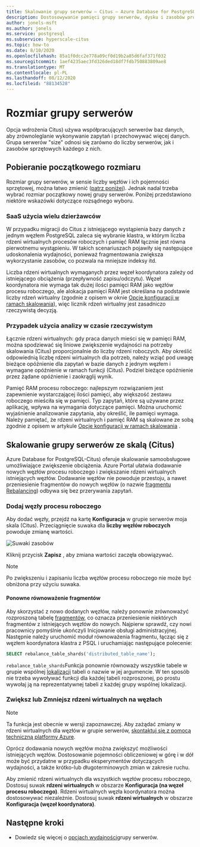 ```yaml
---
title: Skalowanie grupy serwerów — Citus — Azure Database for PostgreSQL
description: Dostosowywanie pamięci grupy serwerów, dysku i zasobów procesora CPU w celu zwiększenia obciążenia
author: jonels-msft
ms.author: jonels
ms.service: postgresql
ms.subservice: hyperscale-citus
ms.topic: how-to
ms.date: 8/10/2020
ms.openlocfilehash: 85a1f0dcc2e778a09cf0d19b2a85d6faf371f032
ms.sourcegitcommit: 1aef4235aec3fd326ded18df7fdb750883809ae8
ms.translationtype: MT
ms.contentlocale: pl-PL
ms.lasthandoff: 08/12/2020
ms.locfileid: "88134528"
---
```

# <a name="server-group-size"></a>Rozmiar grupy serwerów

Opcja wdrożenia Citus) używa współpracujących serwerów baz danych, aby zrównoleglanie wykonywanie zapytań i przechowywać więcej danych. Grupa serwerów "size" odnosi się zarówno do liczby serwerów, jak i zasobów sprzętowych każdego z nich.

## <a name="picking-initial-size"></a>Pobieranie początkowego rozmiaru

Rozmiar grupy serwerów, w sensie liczby węzłów i ich pojemności sprzętowej, można łatwo zmienić ([patrz poniżej](#scale-a-hyperscale-citus-server-group)). Jednak nadal trzeba wybrać rozmiar początkowy nowej grupy serwerów. Poniżej przedstawiono niektóre wskazówki dotyczące rozsądnego wyboru.

### <a name="multi-tenant-saas-use-case"></a>SaaS użycia wielu dzierżawców

W przypadku migracji do Citus z istniejącego wystąpienia bazy danych z jednym węzłem PostgreSQL zaleca się wybranie klastra, w którym liczba rdzeni wirtualnych procesów roboczych i pamięć RAM łącznie jest równa pierwotnemu wystąpieniu. W takich scenariuszach pojawiły się następujące udoskonalenia wydajności, ponieważ fragmentowania zwiększa wykorzystanie zasobów, co pozwala na mniejsze indeksy itd.

Liczba rdzeni wirtualnych wymaganych przez węzeł koordynatora zależy od istniejącego obciążenia (przepływność zapisu/odczytu). Węzeł koordynatora nie wymaga tak dużej ilości pamięci RAM jako węzłów procesu roboczego, ale alokacja pamięci RAM jest określana na podstawie liczby rdzeń wirtualny (zgodnie z opisem w oknie [Opcje konfiguracji w ramach skalowania](concepts-hyperscale-configuration-options.md)), więc licznik rdzeń wirtualny jest zasadniczo rzeczywistą decyzją.

### <a name="real-time-analytics-use-case"></a>Przypadek użycia analizy w czasie rzeczywistym

Łącznie rdzeni wirtualnych: gdy praca danych mieści się w pamięci RAM, można spodziewać się liniowe zwiększenie wydajności na potrzeby skalowania (Citus) proporcjonalnie do liczby rdzeni roboczych. Aby określić odpowiednią liczbę rdzeni wirtualnych dla potrzeb, należy wziąć pod uwagę bieżące opóźnienie dla zapytań w bazie danych z jednym węzłem i wymagane opóźnienie w ramach funkcji (Citus). Podziel bieżące opóźnienie przez żądane opóźnienie i zaokrąglij wynik.

Pamięć RAM procesu roboczego: najlepszym rozwiązaniem jest zapewnienie wystarczającej ilości pamięci, aby większość zestawu roboczego mieściła się w pamięci. Typ zapytań, które są używane przez aplikację, wpływa na wymagania dotyczące pamięci. Można uruchomić wyjaśnienie analizowanie zapytania, aby określić, ile pamięci wymaga. Należy pamiętać, że rdzeni wirtualnych i pamięć RAM są skalowane ze sobą zgodnie z opisem w artykule [Opcje konfiguracji w ramach skalowania](concepts-hyperscale-configuration-options.md) .

## <a name="scale-a-hyperscale-citus-server-group"></a>Skalowanie grupy serwerów ze skalą (Citus)

Azure Database for PostgreSQL-Citus) oferuje skalowanie samoobsługowe umożliwiające zwiększenie obciążenia. Azure Portal ułatwia dodawanie nowych węzłów procesu roboczego i zwiększanie rdzeni wirtualnych istniejących węzłów. Dodawanie węzłów nie powoduje przestoju, a nawet przeniesienie fragmentów do nowych węzłów (o nazwie [fragmentu Rebalancing](#rebalance-shards)) odbywa się bez przerywania zapytań.

### <a name="add-worker-nodes"></a>Dodaj węzły procesu roboczego

Aby dodać węzły, przejdź na kartę **Konfiguracja** w grupie serwerów moja skala (Citus).  Przeciągnięcie suwaka dla **liczby węzłów roboczych** powoduje zmianę wartości.

![Suwaki zasobów](./media/howto-hyperscale-scaling/01-sliders-workers.png)

Kliknij przycisk **Zapisz** , aby zmiana wartości zaczęła obowiązywać.

> [!NOTE]
> Po zwiększeniu i zapisaniu liczba węzłów procesu roboczego nie może być obniżona przy użyciu suwaka.

#### <a name="rebalance-shards"></a>Ponowne równoważenie fragmentów

Aby skorzystać z nowo dodanych węzłów, należy ponownie zrównoważyć rozproszoną tabelę [fragmentów](concepts-hyperscale-distributed-data.md#shards), co oznacza przeniesienie niektórych fragmentów z istniejących węzłów do nowych. Najpierw sprawdź, czy nowi pracownicy pomyślnie ukończyli Inicjowanie obsługi administracyjnej. Następnie należy uruchomić moduł równoważenia fragmentu, łącząc się z węzłem koordynatora klastra z PSQL i uruchamiając następujące polecenie:

```sql
SELECT rebalance_table_shards('distributed_table_name');
```

`rebalance_table_shards`Funkcja ponownie równoważy wszystkie tabele w grupie wspólnej [lokalizacji](concepts-hyperscale-colocation.md) tabeli o nazwie w jej argumencie. W ten sposób nie trzeba wywoływać funkcji dla każdej tabeli rozproszonej, po prostu wywołaj ją na reprezentatywnej tabeli z każdej grupy wspólnej lokalizacji.

### <a name="increase-or-decrease-vcores-on-nodes"></a>Zwiększ lub Zmniejsz rdzeni wirtualnych na węzłach

> [!NOTE]
> Ta funkcja jest obecnie w wersji zapoznawczej. Aby zażądać zmiany w rdzeni wirtualnych dla węzłów w grupie serwerów, [skontaktuj się z pomocą techniczną platformy Azure](https://portal.azure.com/?#blade/Microsoft_Azure_Support/HelpAndSupportBlade).

Oprócz dodawania nowych węzłów można zwiększyć możliwości istniejących węzłów. Dostosowanie pojemności obliczeniowej w górę i w dół może być przydatne w przypadku eksperymentów dotyczących wydajności, a także krótko-lub długoterminowych zmian w zakresie ruchu.

Aby zmienić rdzeni wirtualnych dla wszystkich węzłów procesu roboczego, Dostosuj suwak **rdzeni wirtualnych** w obszarze **Konfiguracja (na węzeł procesu roboczego)**. Rdzeni wirtualnych węzła koordynatora można dostosowywać niezależnie. Dostosuj suwak **rdzeni wirtualnych** w obszarze **Konfiguracja (węzeł koordynatora)**.

## <a name="next-steps"></a>Następne kroki

- Dowiedz się więcej o [opcjach wydajności](concepts-hyperscale-configuration-options.md)grupy serwerów.

